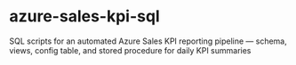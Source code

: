 # azure-sales-kpi-sql
SQL scripts for an automated Azure Sales KPI reporting pipeline — schema, views, config table, and stored procedure for daily KPI summaries
